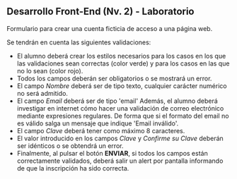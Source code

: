 ## Desarrollo Front-End (Nv. 2) - Laboratorio

Formulario para crear una cuenta ficticia de acceso a una página web.

Se tendrán en cuenta las siguientes validaciones:
  - El alumno deberá crear los estilos necesarios para los casos en los que las validaciones sean correctas (color verde) y para los casos en las que no lo sean (color rojo).
  - Todos los campos deberán ser obligatorios o se mostrará un error.
  - El campo *Nombre* deberá ser de tipo texto, cualquier carácter numérico no será admitido.
  - El campo *Email* deberá ser de tipo 'email' Además, el alumno deberá investigar en internet cómo hacer una validación de correo electrónico mediante expresiones regulares. De forma que si el formato del email no es válido salga un mensaje que indique 'Email inválido'.
  - El campo *Clave* deberá tener como máximo 8 caracteres.
  -  El valor introducido en los campos *Clave* y *Confirme su Clave* deberán ser idénticos o se obtendrá un error.
  - Finalmente, al pulsar el botón **ENVIAR**, si todos los campos están correctamente validados, deberá salir un alert por pantalla informando de que la inscripción ha sido correcta.
  

